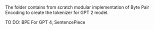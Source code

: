The folder contains from scratch modular implementation of Byte Pair Encoding to create the tokenizer for GPT 2 model.

TO DO: BPE For GPT 4, SentencePiece
